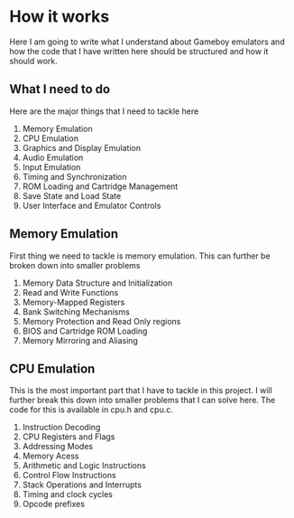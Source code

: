 # How it works

Here I am going to write what I understand about Gameboy emulators and how the code that I have written here 
should be structured and how it should work.

## What I need to do 

Here are the major things that I need to tackle here

1. Memory Emulation
2. CPU Emulation
3. Graphics and Display Emulation
4. Audio Emulation
5. Input Emulation
6. Timing and Synchronization
7. ROM Loading and Cartridge Management
8. Save State and Load State
9. User Interface and Emulator Controls

## Memory Emulation

First thing we need to tackle is memory emulation. This can further be broken down into smaller problems

1. Memory Data Structure and Initialization
2. Read and Write Functions
3. Memory-Mapped Registers
4. Bank Switching Mechanisms
5. Memory Protection and Read Only regions
6. BIOS and Cartridge ROM Loading
7. Memory Mirroring and Aliasing

## CPU Emulation

This is the most important part that I have to tackle in this project.
I will further break this down into smaller problems that I can solve here.
The code for this is available in cpu.h and cpu.c.

1. Instruction Decoding
2. CPU Registers and Flags
3. Addressing Modes
4. Memory Acess
5. Arithmetic and Logic Instructions
6. Control Flow Instructions
7. Stack Operations and Interrupts
8. Timing and clock cycles
9. Opcode prefixes

